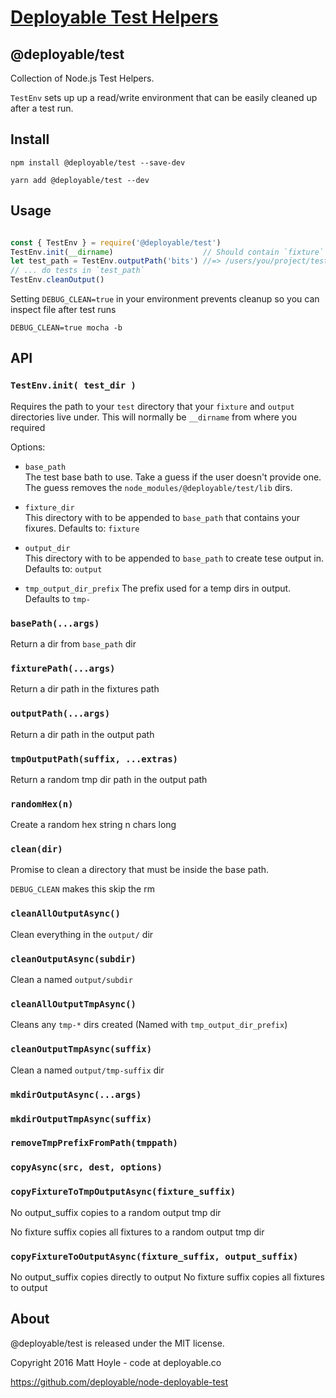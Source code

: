 # [Deployable Test Helpers](https://github.com/deployable/node-deployable-test)

## @deployable/test

Collection of Node.js Test Helpers.

`TestEnv` sets up up a read/write environment that can be easily cleaned up
after a test run.

## Install

    npm install @deployable/test --save-dev

    yarn add @deployable/test --dev

## Usage

```javascript

const { TestEnv } = require('@deployable/test')
TestEnv.init(__dirname)                    // Should contain `fixture` and `output`
let test_path = TestEnv.outputPath('bits') //=> /users/you/project/test/output/bits
// ... do tests in `test_path`
TestEnv.cleanOutput()

```

Setting `DEBUG_CLEAN=true` in your environment prevents cleanup so
you can inspect file after test runs

```
DEBUG_CLEAN=true mocha -b
```

## API

### `TestEnv.init( test_dir )`

Requires the path to your `test` directory that your
`fixture` and `output` directories live under.
This will normally be `__dirname` from where you required

Options:

 - `base_path`<br>
   The test base bath to use.
   Take a guess if the user doesn't provide one.
   The guess removes the `node_modules/@deployable/test/lib` dirs.

 - `fixture_dir`<br>
    This directory with to be appended to `base_path` that contains your fixures.
    Defaults to: `fixture`

 - `output_dir`<br>
    This directory with to be appended to `base_path` to create tese output in.
    Defaults to: `output`

-  `tmp_output_dir_prefix`
    The prefix used for a temp dirs in output. Defaults to `tmp-`


### `basePath(...args)`

Return a dir from `base_path` dir

### `fixturePath(...args)`

Return a dir path in the fixtures path

### `outputPath(...args)`

Return a dir path in the output path

### `tmpOutputPath(suffix, ...extras)`

Return a random tmp dir path in the output path

### `randomHex(n)`

Create a random hex string n chars long

### `clean(dir)`

Promise to clean a directory that must be inside the base path.

`DEBUG_CLEAN` makes this skip the rm

### `cleanAllOutputAsync()`

Clean everything in the `output/` dir

### `cleanOutputAsync(subdir)`

Clean a named `output/subdir`

### `cleanAllOutputTmpAsync()`

Cleans any `tmp-*` dirs created (Named with `tmp_output_dir_prefix`)

### `cleanOutputTmpAsync(suffix)`

Clean a named `output/tmp-suffix` dir

### `mkdirOutputAsync(...args)`

### `mkdirOutputTmpAsync(suffix)`

### `removeTmpPrefixFromPath(tmppath)`

### `copyAsync(src, dest, options)`

### `copyFixtureToTmpOutputAsync(fixture_suffix)`

No output_suffix copies to a random output tmp dir

No fixture suffix copies all fixtures to a random output tmp dir


### `copyFixtureToOutputAsync(fixture_suffix, output_suffix)`

No output_suffix copies directly to output
No fixture suffix copies all fixtures to output


## About

@deployable/test is released under the MIT license.

Copyright 2016 Matt Hoyle - code at deployable.co

https://github.com/deployable/node-deployable-test

